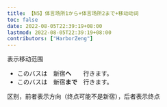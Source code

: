 ```yaml
---
title: 【N5】体言场所1から+体言场所2まで+移动动词
toc: false
date: 2022-08-05T22:39:19+08:00
lastmod: 2022-08-05T22:39:19+08:00
contributors: ["HarborZeng"]
---
```


表示移动范围

 - このバスは　新宿**へ**　　行きます。
 - このバスは　新宿**まで**　行きます。

 区别，前者表示方向（终点可能不是新宿），后者表示终点

